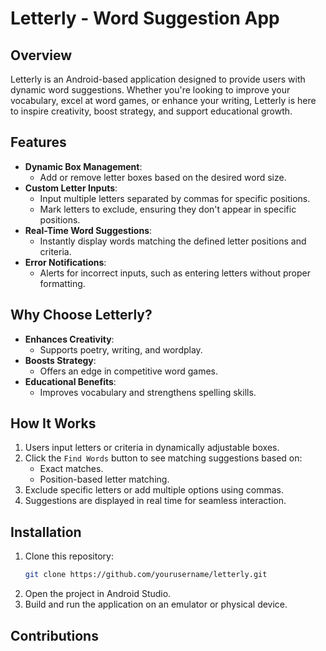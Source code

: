 # Letterly - Word Suggestion App

## Overview
Letterly is an Android-based application designed to provide users with dynamic word suggestions. Whether you're looking to improve your vocabulary, excel at word games, or enhance your writing, Letterly is here to inspire creativity, boost strategy, and support educational growth.

## Features
- **Dynamic Box Management**:
  - Add or remove letter boxes based on the desired word size.
- **Custom Letter Inputs**:
  - Input multiple letters separated by commas for specific positions.
  - Mark letters to exclude, ensuring they don't appear in specific positions.
- **Real-Time Word Suggestions**:
  - Instantly display words matching the defined letter positions and criteria.
- **Error Notifications**:
  - Alerts for incorrect inputs, such as entering letters without proper formatting.

## Why Choose Letterly?
- **Enhances Creativity**:
  - Supports poetry, writing, and wordplay.
- **Boosts Strategy**:
  - Offers an edge in competitive word games.
- **Educational Benefits**:
  - Improves vocabulary and strengthens spelling skills.

## How It Works
1. Users input letters or criteria in dynamically adjustable boxes.
2. Click the `Find Words` button to see matching suggestions based on:
   - Exact matches.
   - Position-based letter matching.
3. Exclude specific letters or add multiple options using commas.
4. Suggestions are displayed in real time for seamless interaction.

## Installation
1. Clone this repository:
   ```bash
   git clone https://github.com/yourusername/letterly.git
   ```
2. Open the project in Android Studio.
3. Build and run the application on an emulator or physical device.

## Contributions
